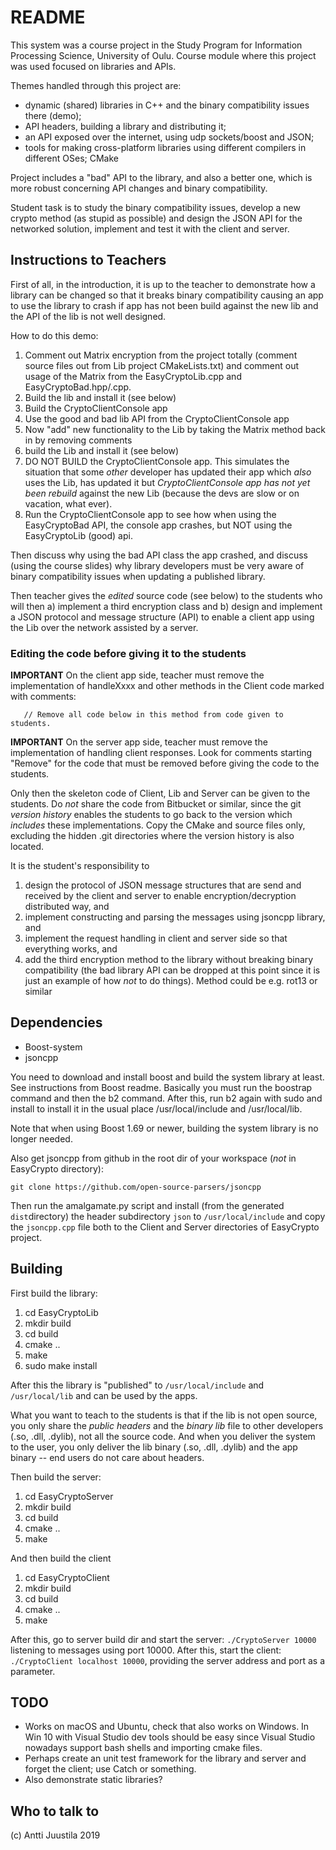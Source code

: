 # README #

This system was a course project in the Study Program for Information Processing Science, University of Oulu. Course module where this project was used focused on libraries and APIs.

Themes handled through this project are:

* dynamic (shared) libraries in C++ and the binary compatibility issues there (demo);
* API headers, building a library and distributing it;
* an API exposed over the internet, using udp sockets/boost and JSON;
* tools for making cross-platform libraries using different compilers in different OSes; CMake

Project includes a "bad" API to the library, and also a better one, which is more robust concerning API changes and binary compatibility.

Student task is to study the binary compatibility issues, develop a new crypto method (as stupid as possible) and design the JSON API for the networked solution, implement and test it with the client and server.

## Instructions to Teachers

First of all, in the introduction, it is up to the teacher to demonstrate how a library can be changed so that it breaks binary compatibility causing an app to use the library to crash if app has not been build against the new lib and the API of the lib is not well designed.

How to do this demo:

1. Comment out Matrix encryption from the project totally (comment source files out from Lib project CMakeLists.txt) and comment out usage of the Matrix from the EasyCryptoLib.cpp and EasyCryptoBad.hpp/.cpp.
2. Build the lib and install it (see below)
3. Build the CryptoClientConsole app
4. Use the good and bad lib API from the CryptoClientConsole app
5. Now "add" new functionality to the Lib by taking the Matrix method back in by removing comments
6. build the Lib and install it (see below)
7. DO NOT BUILD the CryptoClientConsole app. This simulates the situation that some *other* developer has updated their app which *also* uses the Lib, has updated it but *CryptoClientConsole app has not yet been rebuild* against the new Lib (because the devs are slow or on vacation, what ever).
7. Run the CryptoClientConsole app to see how when using the EasyCryptoBad API, the console app crashes, but NOT using the EasyCryptoLib (good) api.

Then discuss why using the bad API class the app crashed, and discuss (using the course slides) why library developers must be very aware of binary compatibility issues when updating a published library.

Then teacher gives the *edited* source code (see below) to the students who will then a) implement a third encryption class and b) design and implement a JSON protocol and message structure (API) to enable a client app using the Lib over the network assisted by a server. 

### Editing the code before giving it to the students

**IMPORTANT** On the client app side, teacher must remove the implementation of handleXxxx and other methods in the Client code marked with comments:

```
   // Remove all code below in this method from code given to students.
```

**IMPORTANT** On the server app side, teacher must remove the implementation of handling client responses. Look for comments starting "Remove" for the code that must be removed before giving the code to the students.

Only then the skeleton code of Client, Lib and Server can be given to the students. Do *not* share the code from Bitbucket or similar, since the git *version history* enables the students to go back to the version which *includes* these implementations. Copy the CMake and source files only, excluding the hidden .git directories where the version history is also located.

It is the student's responsibility to 

1. design the protocol of JSON message structures that are send and received by the client and server to enable encryption/decryption distributed way, and
2. implement constructing and parsing the messages using jsoncpp library, and
3. implement the request handling in client and server side so that everything works, and
4. add the third encryption method to the library without breaking binary compatibility (the bad library API can be dropped at this point since it is just an example of how *not* to do things). Method could be e.g. rot13 or similar 


## Dependencies

* Boost-system
* jsoncpp

You need to download and install boost and build the system library at least. See instructions from Boost readme. Basically you must run the boostrap command and then the b2 command. After this, run b2 again with sudo and install to install it in the usual place /usr/local/include and /usr/local/lib. 

Note that when using Boost 1.69 or newer, building the system library is no longer needed.

Also get jsoncpp from github in the root dir of your workspace (*not* in EasyCrypto directory):

```
git clone https://github.com/open-source-parsers/jsoncpp
```

Then run the amalgamate.py script and install (from the generated `dist`directory) the header subdirectory `json` to `/usr/local/include` and copy the `jsoncpp.cpp` file both to the Client and Server directories of EasyCrypto project.

## Building

First build the library:

1. cd EasyCryptoLib
2. mkdir build
3. cd build
4. cmake ..
5. make
6. sudo make install

After this the library is "published" to `/usr/local/include` and `/usr/local/lib` and can be used by the apps.

What you want to teach to the students is that if the lib is not open source, you only share the *public headers* and the *binary lib* file to other developers (.so, .dll, .dylib), not all the source code. And when you deliver the system to the user, you only deliver the lib binary (.so, .dll, .dylib) and the app binary -- end users do not care about headers.

Then build the server:

1. cd EasyCryptoServer
2. mkdir build
3. cd build
4. cmake ..
5. make

And then build the client

1. cd EasyCryptoClient
2. mkdir build
3. cd build
4. cmake ..
5. make

After this, go to server build dir and start the server: `./CryptoServer 10000` listening to messages using port 10000. After this, start the client: `./CryptoClient localhost 10000`, providing the server address and port as a parameter.

## TODO

* Works on macOS and Ubuntu, check that also works on Windows. In Win 10 with Visual Studio dev tools should be easy since Visual Studio nowadays support bash shells and importing cmake files.
* Perhaps create an unit test framework for the library and server and forget the client; use Catch or something.
* Also demonstrate static libraries?

## Who to talk to

(c) Antti Juustila 2019
